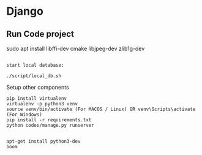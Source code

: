 # Django

## Run Code project

sudo apt install libffi-dev cmake libjpeg-dev zlib1g-dev


```configure db on env

start local database:

./script/local_db.sh
```

Setup other components

```
pip install virtualenv
virtualenv -p python3 venv
source venv/bin/activate (For MACOS / Linux) OR venv\Scripts\activate (For Windows)
pip install -r requirements.txt
python codes/manage.py runserver


apt-get install python3-dev
boom
```
